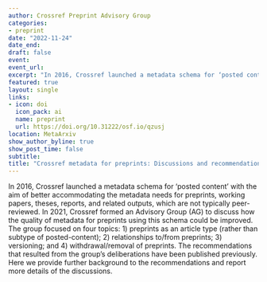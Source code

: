 ```yaml
---
author: Crossref Preprint Advisory Group
categories:
- preprint
date: "2022-11-24"
date_end: 
draft: false
event:  
event_url: 
excerpt: "In 2016, Crossref launched a metadata schema for ‘posted content’ with the aim of better accommodating the metadata needs for preprints, working papers, theses, reports, and related outputs, which are not typically peer-reviewed. In 2021, Crossref formed an Advisory Group (AG) to discuss how the quality of metadata for preprints using this schema could be improved."
featured: true
layout: single
links:
- icon: doi
  icon_pack: ai
  name: preprint
  url: https://doi.org/10.31222/osf.io/qzusj
location: MetaArxiv
show_author_byline: true
show_post_time: false
subtitle: 
title: "Crossref metadata for preprints: Discussions and recommendations"
---
```


  In 2016, Crossref launched a metadata schema for ‘posted content’ with the aim of better accommodating the metadata needs for preprints, working papers, theses, reports, and related outputs, which are not typically peer-reviewed. In 2021, Crossref formed an Advisory Group (AG) to discuss how the quality of metadata for preprints using this schema could be improved. The group focused on four topics: 1) preprints as an article type (rather than subtype of posted-content); 2) relationships to/from preprints; 3) versioning; and 4) withdrawal/removal of preprints. The recommendations that resulted from the group’s deliberations have been published previously. Here we provide further background to the recommendations and report more details of the discussions.
  